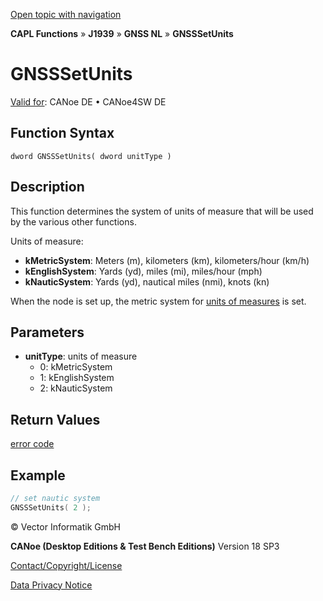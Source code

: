 [Open topic with navigation](../../../../../../CANoeDEFamily.htm#Topics/CAPLFunctions/J1939/GNSSNodeLayer/Functions/CAPLfunctionGNSSsetunits.md)

**CAPL Functions** » **J1939** » **GNSS NL** » **GNSSSetUnits**

# GNSSSetUnits

[Valid for](../../../../Shared/FeatureAvailability.md): CANoe DE • CANoe4SW DE

## Function Syntax

```
dword GNSSSetUnits( dword unitType )
```

## Description

This function determines the system of units of measure that will be used by the various other functions.

Units of measure:

- **kMetricSystem**: Meters (m), kilometers (km), kilometers/hour (km/h)
- **kEnglishSystem**: Yards (yd), miles (mi), miles/hour (mph)
- **kNauticSystem**: Yards (yd), nautical miles (nmi), knots (kn)

When the node is set up, the metric system for [units of measures](../../../../CANoeCANalyzer/J1939/gnssNL/gnssNLUnits.md) is set.

## Parameters

- **unitType**: units of measure
  - 0: kMetricSystem
  - 1: kEnglishSystem
  - 2: kNauticSystem

## Return Values

[error code](../CAPLfunctionsGNSSNLErrorCodesGetLastError.md)

## Example

```c
// set nautic system
GNSSSetUnits( 2 );
```

© Vector Informatik GmbH

**CANoe (Desktop Editions & Test Bench Editions)** Version 18 SP3

[Contact/Copyright/License](../../../../Shared/ContactCopyrightLicense.md)

[Data Privacy Notice](https://www.vector.com/int/en/company/get-info/privacy-policy/)
